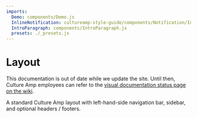 ```yaml
---
imports:
  Demo: components/Demo.js
  InlineNotification: cultureamp-style-guide/components/Notification/InlineNotification.js
  IntroParagraph: components/IntroParagraph.js
  presets: ./_presets.js
---
```


# Layout

<div><InlineNotification persistent={true} type="cautionary" title="Out of date">This documentation is out of date while we update the site. Until then, Culture Amp employees can refer to the <a href="https://cultureamp.atlassian.net/wiki/spaces/CA/pages/916161089/Kaizen+Visual+Documentation+Status">visual documentation status page on the wiki</a>.</InlineNotification></div>

<IntroParagraph>

A standard Culture Amp layout with left-hand-side navigation bar, sidebar, and optional headers / footers.

</IntroParagraph>

<Demo presets={presets} />
